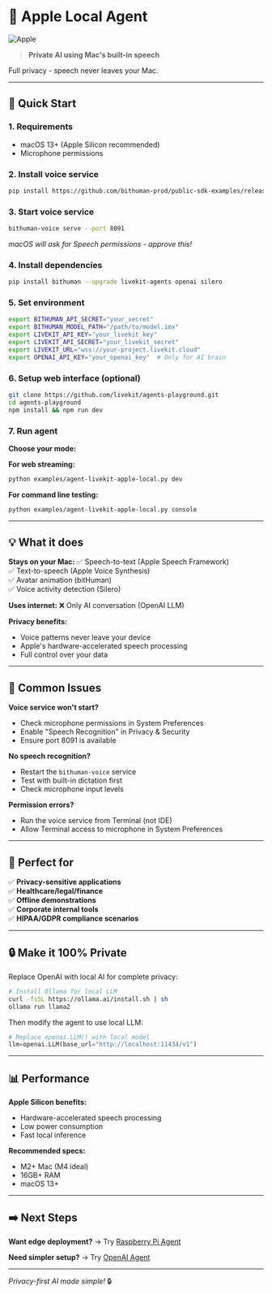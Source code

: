 # 🍎 Apple Local Agent

![Apple](https://img.shields.io/badge/Apple-000000?style=for-the-badge&logo=apple&logoColor=white)

> **Private AI using Mac's built-in speech**

Full privacy - speech never leaves your Mac.

---

## 🚀 Quick Start

### 1. Requirements
- macOS 13+ (Apple Silicon recommended)
- Microphone permissions

### 2. Install voice service
```bash
pip install https://github.com/bithuman-prod/public-sdk-examples/releases/download/v0.1/bithuman_voice-1.3.2-py3-none-any.whl
```

### 3. Start voice service
```bash
bithuman-voice serve --port 8091
```
*macOS will ask for Speech permissions - approve this!*

### 4. Install dependencies
```bash
pip install bithuman --upgrade livekit-agents openai silero
```

### 5. Set environment
```bash
export BITHUMAN_API_SECRET="your_secret"
export BITHUMAN_MODEL_PATH="/path/to/model.imx"
export LIVEKIT_API_KEY="your_livekit_key"
export LIVEKIT_API_SECRET="your_livekit_secret"
export LIVEKIT_URL="wss://your-project.livekit.cloud"
export OPENAI_API_KEY="your_openai_key"  # Only for AI brain
```

### 6. Setup web interface (optional)
```bash
git clone https://github.com/livekit/agents-playground.git
cd agents-playground
npm install && npm run dev
```

### 7. Run agent

**Choose your mode:**

**For web streaming:**
```bash
python examples/agent-livekit-apple-local.py dev
```

**For command line testing:**
```bash
python examples/agent-livekit-apple-local.py console
```

---

## 💡 What it does

**Stays on your Mac:**
✅ Speech-to-text (Apple Speech Framework)  
✅ Text-to-speech (Apple Voice Synthesis)  
✅ Avatar animation (bitHuman)  
✅ Voice activity detection (Silero)  

**Uses internet:**
❌ Only AI conversation (OpenAI LLM)

**Privacy benefits:**
- Voice patterns never leave your device
- Apple's hardware-accelerated speech processing
- Full control over your data

---

## 🔧 Common Issues

**Voice service won't start?**
- Check microphone permissions in System Preferences
- Enable "Speech Recognition" in Privacy & Security
- Ensure port 8091 is available

**No speech recognition?**
- Restart the `bithuman-voice` service
- Test with built-in dictation first
- Check microphone input levels

**Permission errors?**
- Run the voice service from Terminal (not IDE)
- Allow Terminal access to microphone in System Preferences

---

## 🎯 Perfect for

✅ **Privacy-sensitive applications**  
✅ **Healthcare/legal/finance**  
✅ **Offline demonstrations**  
✅ **Corporate internal tools**  
✅ **HIPAA/GDPR compliance scenarios**

---

## 🔒 Make it 100% Private

Replace OpenAI with local AI for complete privacy:

```bash
# Install Ollama for local LLM
curl -fsSL https://ollama.ai/install.sh | sh
ollama run llama2
```

Then modify the agent to use local LLM:
```python
# Replace openai.LLM() with local model
llm=openai.LLM(base_url="http://localhost:11434/v1")
```

---

## 📊 Performance

**Apple Silicon benefits:**
- Hardware-accelerated speech processing
- Low power consumption
- Fast local inference

**Recommended specs:**
- M2+ Mac (M4 ideal)  
- 16GB+ RAM
- macOS 13+

---

## ➡️ Next Steps

**Want edge deployment?** → Try [Raspberry Pi Agent](examples/livekit-raspberry-pi.md)

**Need simpler setup?** → Try [OpenAI Agent](examples/livekit-openai-agent.md)

---

*Privacy-first AI made simple!* 🔒 